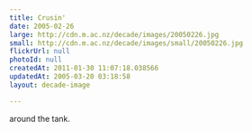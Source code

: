 ```yaml
---
title: Crusin'
date: 2005-02-26
large: http://cdn.m.ac.nz/decade/images/20050226.jpg
small: http://cdn.m.ac.nz/decade/images/small/20050226.jpg
flickrUrl: null
photoId: null
createdAt: 2011-01-30 11:07:18.038566
updatedAt: 2005-03-20 03:18:58
layout: decade-image

---
```

around the tank.
